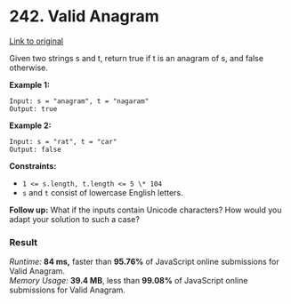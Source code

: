 # 242. Valid Anagram

[Link to original](https://leetcode.com/problems/valid-anagram/)

Given two strings s and t, return true if t is an anagram of s, and false otherwise.

**Example 1:**

```
Input: s = "anagram", t = "nagaram"
Output: true
```

**Example 2:**

```
Input: s = "rat", t = "car"
Output: false
```

**Constraints:**

- `1 <= s.length, t.length <= 5 \* 104`
- `s` and `t` consist of lowercase English letters.

**Follow up:** What if the inputs contain Unicode characters? How would you adapt your solution to such a case?

### Result

_Runtime:_ **84 ms,** faster than **95.76%** of JavaScript online submissions for Valid Anagram.  
_Memory Usage:_ **39.4 MB**, less than **99.08%** of JavaScript online submissions for Valid Anagram.
